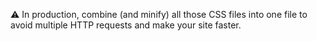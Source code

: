 ⚠️ In production, combine (and minify) all those CSS files into one file to avoid multiple HTTP requests and make your site faster.
